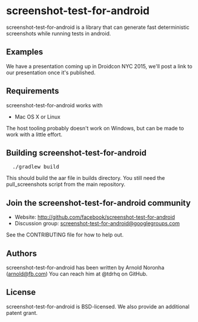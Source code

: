 # screenshot-test-for-android

screenshot-test-for-android is a library that can generate fast
deterministic screenshots while running tests in android.

## Examples

We have a presentation coming up in Droidcon NYC 2015, we'll post
a link to our presentation once it's published.

## Requirements
screenshot-test-for-android works with
* Mac OS X or Linux

The host tooling probably doesn't work on Windows, but can be made to
work with a little effort.

## Building screenshot-test-for-android

<pre>
  ./gradlew build
</pre>

This should build the aar file in builds directory. You still need the 
pull_screenshots script from the main repository.


## Join the screenshot-test-for-android community
* Website: http://github.com/facebook/screenshot-test-for-android
* Discussion group: screenshot-test-for-android@googlegroups.com

See the CONTRIBUTING file for how to help out.

## Authors

screenshot-test-for-android has been written by Arnold Noronha (arnold@fb.com)
You can reach him at @tdrhq on GitHub.

## License

screenshot-test-for-android is BSD-licensed. We also provide an
additional patent grant.
